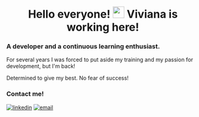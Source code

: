 <h1 align="center"> Hello everyone! <img src="https://raw.githubusercontent.com/iampavangandhi/iampavangandhi/master/gifs/Hi.gif" width="30px">                    Viviana is working here!</h1>

<h3> A developer and a continuous learning enthusiast. </h3>

<p>For several years I was forced to put aside my training and my passion for development, but I'm back!</p>
<p>Determined to give my best. No fear of success!</p>

<h3> Contact me! </h3>
        <p float="left">
  
  [![linkedin](https://user-images.githubusercontent.com/25087769/87172072-530a5080-c2dc-11ea-8e2c-8ee4dbf3394b.png)](https://www.linkedin.com/in/viviana-galvagno-611036117/)
  [![email](https://user-images.githubusercontent.com/25087769/87174308-a4680f00-c2df-11ea-90b0-5fa1fa76d2f1.png)](mailto:vivigalvagno@gmail.com)

<!--
**Likinet/Likinet** is a ✨ _special_ ✨ repository because its `README.md` (this file) appears on your GitHub profile.

Here are some ideas to get you started:

- 🔭 I’m currently working on ...
- 🌱 I’m currently learning ...
- 👯 I’m looking to collaborate on ...
- 🤔 I’m looking for help with ...
- 💬 Ask me about ...
- 📫 How to reach me: ...
- 😄 Pronouns: ...
- ⚡ Fun fact: ...
-->
